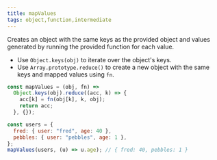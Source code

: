 ```yaml
---
title: mapValues
tags: object,function,intermediate
---
```


Creates an object with the same keys as the provided object and values generated by running the provided function for each value.

- Use `Object.keys(obj)` to iterate over the object's keys.
- Use `Array.prototype.reduce()` to create a new object with the same keys and mapped values using `fn`.

```js
const mapValues = (obj, fn) =>
  Object.keys(obj).reduce((acc, k) => {
    acc[k] = fn(obj[k], k, obj);
    return acc;
  }, {});
```

```js
const users = {
  fred: { user: "fred", age: 40 },
  pebbles: { user: "pebbles", age: 1 },
};
mapValues(users, (u) => u.age); // { fred: 40, pebbles: 1 }
```
